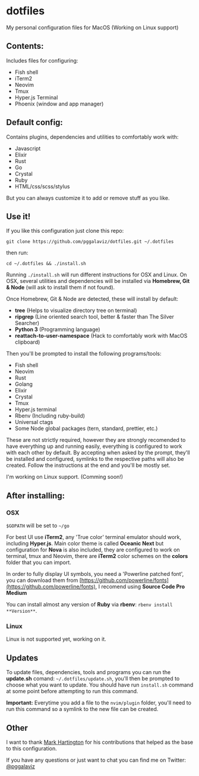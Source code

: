 # dotfiles

My personal configuration files for MacOS (Working on Linux support)

## Contents:

Includes files for configuring:
- Fish shell
- iTerm2
- Neovim
- Tmux
- Hyper.js Terminal
- Phoenix (window and app manager)

## Default config:

Contains plugins, dependencies and utilities to comfortably work with:
- Javascript
- Elixir
- Rust
- Go
- Crystal
- Ruby
- HTML/css/scss/stylus

But you can always customize it to add or remove stuff as you like.

## Use it!

If you like this configuration just clone this repo:
```
git clone https://github.com/pggalaviz/dotfiles.git ~/.dotfiles
```
then run:
```
cd ~/.dotfiles && ./install.sh
```
Running `./install.sh` will run different instructions for OSX and Linux.
On OSX, several utilities and dependencies will be installed via **Homebrew, Git & Node** (will ask to install them if not found).

Once Homebrew, Git & Node are detected, these will install by default:
- **tree** (Helps to visualize directory tree on terminal)
- **ripgrep** (Line oriented search tool, better & faster than The Silver Searcher)
- **Python 3** (Programming language)
- **reattach-to-user-namespace** (Hack to comfortably work with MacOS clipboard)

Then you'll be prompted to install the following programs/tools:
- Fish shell
- Neovim
- Rust
- Golang
- Elixir
- Crystal
- Tmux
- Hyper.js terminal
- Rbenv (Including ruby-build)
- Universal ctags
- Some Node global packages (tern, standard, prettier, etc.)

These are not strictly required, however they are strongly recomended to have everything
up and running easily, everything is configured to work with each other by default. By accepting when asked by the prompt, they'll be installed and configured, symlinks to the respective paths will also be created. Follow the instructions at the end and you'll be mostly set.

I'm working on Linux support. (Comming soon!)

## After installing:

### OSX

`$GOPATH` will be set to `~/go`

For best UI use **iTerm2**, any 'True color' terminal emulator should work, including **Hyper.js**.
Main color theme is called **Oceanic Next** but configuration for **Nova** is also included, they are configured to work on terminal, tmux and Neovim, there are **iTerm2** color schemes on the **colors** folder that you can import.

In order to fully display UI symbols, you need a 'Powerline patched font', you can download them
from [https://github.com/powerline/fonts](https://github.com/powerline/fonts), I recomend using
**Source Code Pro Medium**

You can install almost any version of **Ruby** via **rbenv**: `rbenv install **Version**`.

### Linux

Linux is not supported yet, working on it.

## Updates

To update files, dependencies, tools and programs you can run the **update.sh**
comand: `~/.dotfiles/update.sh`, you'll then be prompted  to choose what you want to
update. You should have run `install.sh` command at some point before attempting
to run this command.

**Important:** Everytime you add a file to the `nvim/plugin` folder, you'll need
to run this command so a symlink to the new file can be created.

## Other

I want to thank [Mark Hartington](https://github.com/mhartington) for his contributions that
helped as the base to this configuration.

If you have any questions or just want to chat you can find me on Twitter:
[@pggalaviz](http://twitter.com/pggalaviz)
